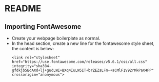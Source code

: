 # README

## Importing FontAwesome
- Create your webpage boilerplate as normal.
- In the head section, create a new line for the fontawesome style sheet, the content is below:
    ```
    <link rel="stylesheet" href="https://use.fontawesome.com/releases/v5.6.1/css/all.css" integrity="sha384-gfdkjb5BdAXd+lj+gudLWI+BXq4IuLW5IT+brZEZsLFm++aCMlF1V92rMkPaX4PP" crossorigin="anonymous">
    ```
    